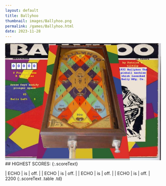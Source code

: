 ```yaml
---
layout: default
title: Ballyhoo
thumbnail: images/Ballyhoo.png
permalink: /games/Ballyhoo.html
date: 2023-11-28
---
```


<img src="../images/Ballyhoo.png" class="gameThumbnail img-fluid mx-auto align-middle">
## HIGHEST SCORES:
{:.scoreText}

| ECHO | is | off. | 
| ECHO | is | off. | 
| ECHO | is | off. | 
| ECHO | is | off. | 
2200 
{:.scoreText .table .td}
